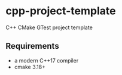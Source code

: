 # cpp-project-template

C++ CMake GTest project template

## Requirements

- a modern C++17 compiler
- cmake 3.18+
